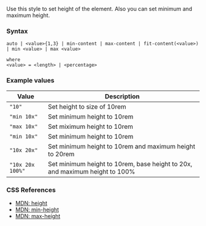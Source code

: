 Use this style to set height of the element. Also you can set minimum and maximum height.

### Syntax

```
auto | <value>{1,3} | min-content | max-content | fit-content(<value>) | min <value> | max <value>

where
<value> = <length> | <percentage>
```

### Example values

|Value|Description|
|----|----|
|`"10"`|Set height to size of 10rem|
|`"min 10x"`|Set minimum height to 10rem|
|`"max 10x"`|Set miximum height to 10rem|
|`"min 10x"`|Set minimum height to 10rem|
|`"10x 20x"`|Set minimum height to 10rem and maximum height to 20rem|
|`"10x 20x 100%"`|Set minimum height to 10rem, base height to 20x, and maximum height to 100%|

### CSS References

* [MDN: height](!https://developer.mozilla.org/en-US/docs/Web/CSS/height)
* [MDN: min-height](!https://developer.mozilla.org/en-US/docs/Web/CSS/min-height)
* [MDN: max-height](!https://developer.mozilla.org/en-US/docs/Web/CSS/max-height)
